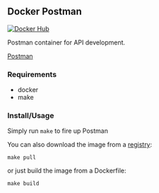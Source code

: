 Docker Postman
--
[![Docker Hub](https://img.shields.io/docker/cloud/build/uridium/postman.svg)](https://hub.docker.com/r/uridium/postman/builds)

Postman container for API development.

[Postman](https://www.getpostman.com/)

### Requirements

* docker
* make

### Install/Usage

Simply run `make` to fire up Postman

You can also download the image from a [registry](https://hub.docker.com/r/uridium/postman/):

    make pull

or just build the image from a Dockerfile:

    make build
